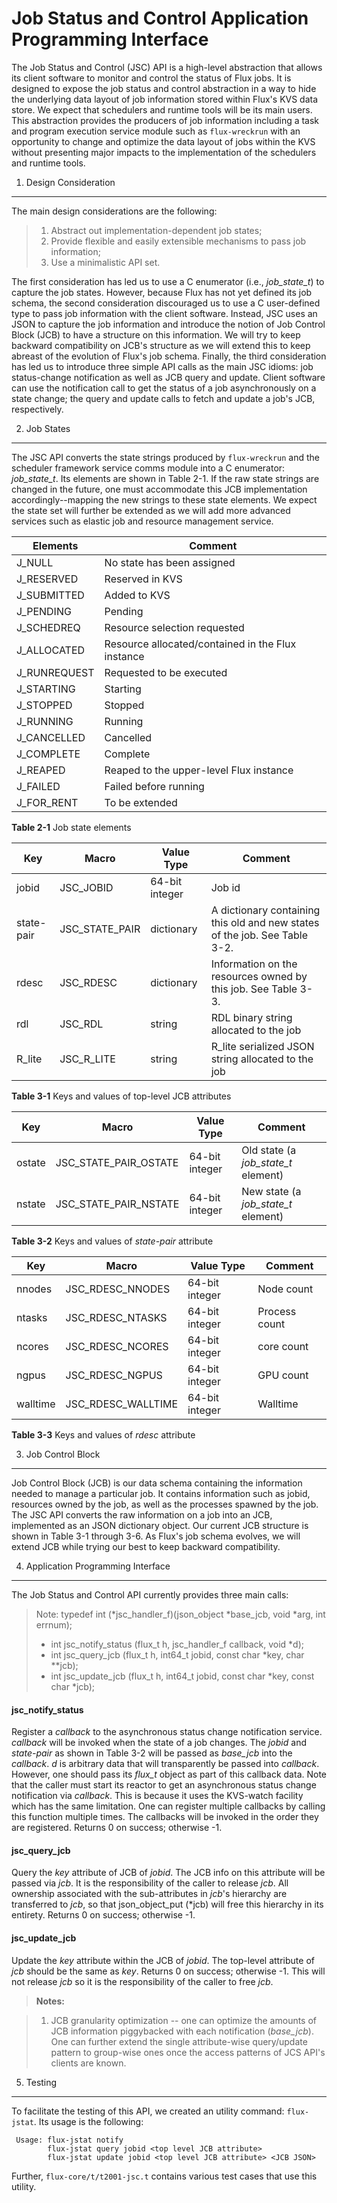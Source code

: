 Job Status and Control Application Programming Interface
===================

The Job Status and Control (JSC) API is a high-level abstraction that
allows its client software to monitor and control the status of Flux
jobs. It is designed to expose the job status and control abstraction
in a way to hide the underlying data layout of job information stored
within Flux's KVS data store. We expect that schedulers and runtime
tools  will be its main users.  This abstraction provides the producers
of job information including a task and program execution service
module such as `flux-wreckrun` with an opportunity to change and
optimize the data layout of jobs within the KVS without presenting
major impacts to the implementation of the schedulers and runtime tools.

1. Design Consideration
-------------
The main design considerations are the following:
>1.  Abstract out implementation-dependent job states;
>2.  Provide flexible and easily extensible mechanisms to pass job
information;
>3.  Use a minimalistic API set.

The first consideration has led us to use a C enumerator (i.e.,
*job\_state\_t*) to capture the job states. However, because Flux has
not yet defined its job schema, the second consideration discouraged us
to use a C user-defined type to pass job information with the client
software. Instead, JSC uses an JSON to capture the job information and
introduce the notion of Job Control Block (JCB) to have a structure on
this information. We will try to keep backward compatibility on JCB's
structure as we will extend this to keep abreast of the evolution of
Flux's job schema. Finally, the third consideration has led us to
introduce three simple API calls as the main JSC idioms: job
status-change notification as well as JCB query and update. Client
software can use the notification call to get the status of a job
asynchronously on a state change; the query and update calls to fetch
and update a job's JCB, respectively.

2. Job States
-------------
The JSC API converts the state strings produced by `flux-wreckrun` and
the scheduler framework service comms module into a C enumerator:
*job\_state\_t*. Its elements are shown in Table 2-1. If the raw state
strings are changed in the future, one must accommodate this JCB
implementation accordingly--mapping the new strings to these state
elements. We expect the state set will further be extended as we will
add more advanced services such as elastic job and resource management
service.

| Elements     | Comment |
|--------------|------------------------------------------------------|
| J_NULL       | No state has been assigned |
| J_RESERVED   | Reserved in KVS |
| J_SUBMITTED  | Added to KVS |
| J_PENDING    | Pending |
| J_SCHEDREQ   | Resource selection requested |
| J_ALLOCATED  | Resource allocated/contained in the Flux instance |
| J_RUNREQUEST | Requested to be executed |
| J_STARTING   | Starting |
| J_STOPPED    | Stopped  |
| J_RUNNING    | Running |
| J_CANCELLED  | Cancelled |
| J_COMPLETE   | Complete |
| J_REAPED     | Reaped to the upper-level Flux instance |
| J_FAILED     | Failed before running |
| J_FOR\_RENT   | To be extended |

**Table 2-1** Job state elements


| Key        | Macro          | Value Type     | Comment                                                                        |
|------------|----------------|----------------|--------------------------------------------------------------------------------|
| jobid      | JSC_JOBID      | 64-bit integer | Job id                                                                         |
| state-pair | JSC_STATE\_PAIR| dictionary     | A dictionary containing this old and new states of the job. See Table 3-2.     |
| rdesc      | JSC_RDESC      | dictionary     | Information on the resources owned by this job. See Table 3-3.                 |
| rdl        | JSC_RDL        | string         | RDL binary string allocated to the job                                         |
| R_lite     | JSC_R\_LITE    | string         | R\_lite serialized JSON string allocated to the job                            |

**Table 3-1** Keys and values of top-level JCB attributes


| Key        | Macro                   | Value Type     | Comment                               |
|------------|-------------------------|----------------|---------------------------------------|
| ostate     | JSC_STATE\_PAIR\_OSTATE | 64-bit integer | Old state (a *job\_state\_t* element) |
| nstate     | JSC_STATE\_PAIR\_NSTATE | 64-bit integer | New state (a *job\_state\_t* element) |

**Table 3-2** Keys and values of  *state-pair* attribute


| Key        | Macro            | Value Type      | Comment       |
|------------|------------------|-----------------|---------------|
| nnodes     | JSC_RDESC\_NNODES | 64-bit integer | Node count    |
| ntasks     | JSC_RDESC\_NTASKS | 64-bit integer | Process count |
| ncores     | JSC_RDESC\_NCORES | 64-bit integer | core count |
| ngpus      | JSC_RDESC\_NGPUS | 64-bit integer | GPU count |
| walltime   | JSC_RDESC\_WALLTIME | 64-bit integer | Walltime    |

**Table 3-3** Keys and values of *rdesc* attribute


3. Job Control Block
-------------
Job Control Block (JCB) is our data schema containing the information
needed to manage a particular job. It contains information such as
jobid, resources owned by the job, as well as the processes spawned by
the job.  The JSC API converts the raw information on a job into an
JCB, implemented as an JSON dictionary object. Our current JCB
structure is shown in Table 3-1 through 3-6. As Flux's job schema
evolves, we will extend JCB while trying our best to keep backward
compatibility.


4. Application Programming Interface
-------------
The Job Status and Control API currently provides three main calls:

> Note: typedef int (\*jsc\_handler\_f)(json\_object \*base\_jcb, void
\*arg, int
errnum);
>
>- int jsc\_notify\_status (flux\_t h, jsc\_handler\_f callback, void
\*d);
>- int jsc\_query\_jcb (flux\_t h, int64\_t jobid, const char \*key,
char
\*\*jcb);
>- int jsc\_update\_jcb (flux\_t h, int64\_t jobid, const char \*key,
const char
\*jcb);



#### jsc\_notify\_status
Register a *callback* to the asynchronous status change notification
service. *callback* will be invoked when the state of a job changes.
The *jobid* and *state-pair* as shown in Table 3-2 will be passed as
*base_jcb* into the *callback*. *d* is arbitrary data that will
transparently be passed into *callback*. However, one should pass its
*flux_t* object as part of this callback data. Note that the caller
must start its reactor to get an asynchronous status change
notification via *callback*. This is because it uses the KVS-watch
facility which has the same limitation.  One can register multiple
callbacks by calling this function multiple times. The callbacks will
be invoked in the order they are registered. Returns 0 on success;
otherwise -1.


#### jsc\_query\_jcb
Query the *key* attribute of JCB of *jobid*. The JCB info on this
attribute will be passed via *jcb*. It is the responsibility of the
caller to release *jcb*. All ownership associated with the
sub-attributes in *jcb*'s hierarchy are transferred to *jcb*, so that
json_object_put (\*jcb) will free this hierarchy in its entirety.
Returns 0 on success; otherwise -1.

#### jsc\_update\_jcb
Update the *key* attribute within the JCB of *jobid*. The top-level
attribute of *jcb* should be the same as *key*. Returns 0 on success;
otherwise -1. This will not release *jcb* so it is the responsibility
of the caller to free *jcb*.

>**Notes:**

>1. JCB granularity optimization -- one can optimize the amounts of JCB
information piggybacked with each notification (*base_jcb*). One can
further extend the single attribute-wise query/update pattern to
group-wise ones once the access patterns of JCS API's clients are
known.

5. Testing
-------------

To facilitate the testing of this API, we created an utility command:
`flux-jstat`.  Its usage is the following:

     Usage: flux-jstat notify
            flux-jstat query jobid <top level JCB attribute>
            flux-jstat update jobid <top level JCB attribute> <JCB JSON>

Further, `flux-core/t/t2001-jsc.t` contains various test cases that use
this utility.

